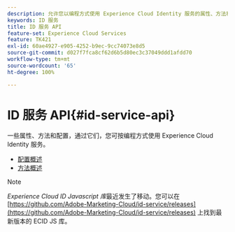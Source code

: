 ```yaml
---
description: 允许您以编程方式使用 Experience Cloud Identity 服务的属性、方法和配置。
keywords: ID 服务
title: ID 服务 API
feature-set: Experience Cloud Services
feature: TK421
exl-id: 60ae4927-e905-4252-b9ec-9cc74073e8d5
source-git-commit: d027f7fca8cf62d6b5d80ec3c37049ddd1afdd70
workflow-type: tm+mt
source-wordcount: '65'
ht-degree: 100%

---
```


# ID 服务 API{#id-service-api}

一些属性、方法和配置，通过它们，您可按编程方式使用 Experience Cloud Identity 服务。

* [配置概述](function-vars/function-vars.md)
* [方法概述](get-set/get-set.md)

>[!NOTE]
>
>*Experience Cloud ID Javascript 库*&#x200B;最近发生了移动。您可以在 [https://github.com/Adobe-Marketing-Cloud/id-service/releases](https://github.com/Adobe-Marketing-Cloud/id-service/releases) 上找到最新版本的 ECID JS 库。
